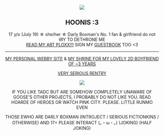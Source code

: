 <p align="center">
  <img src="https://file.garden/ZRW6HfKULjLI59VJ/CapriCheer.png">
</p>
  <strong><h2 align="center">HOONIS :3</h2></strong>
  <p align="center">
     17 y/o (July 19) ☆ she/her ☆ Darly Boxman's No. 1 fan & girlfriend do not tRY TO DETHRONE ME
    <br>
    <a href="https://hoonisboogie.github.io/" target="_blank">READ MY ABT PLOXX!!!</a> SIGN MY <a href="https://hoonisboogie.github.io/guestbook/" target="_blank">GUESTBOOK</a> TOO <3
  </p>
  <hr>
<p align="center">
  <a href="https://confettiguts.gay/">MY PERSONAL WEBBY SITE</a> & <a href="https://confettiguts.gay/webmaster/husbando/darly/">MY SHRINE FOR MY LOVELY 2D BOYFRIEND OF ~3 YEARS</a>
</p>
<p align="center">
  <a href="https://rentry.co/thedrunkenclam" target="_blank">VERY SERIOUS RENTRY</a>
</p>
<p align="center">
  <img src="https://file.garden/ZRW6HfKULjLI59VJ/IMG_5690.jpg">
</p>
<p align="center">
  IF YOU LIKE TADC BUT ARE SOMEHOW COMPLETELY UNAWARE OF GOOSE'S OTHER PROJECTS, I PROBABLY DO NOT LIKE YOU. READ HOARDE OF HEROES OR WATCH PINK CITY. PLEASE. LITTLE RUNMO EVEN
</p>
<p align="center">
   THOSE EWHO ARE DARLY BOXMAN (INTROJECT / SERIOUS FICTIONKINS / OTHERWISE)  AND 17+  PLEASE  INTERACT (。・ω・。) (JOKING) (HALF JOKING)
</p>
